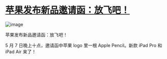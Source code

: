 # [苹果发布新品邀请函：放飞吧！](https://github.com/jaaleng/gitblog/issues/7)

![image](https://pic.ym.today/file/a1758288054a91217edd3.jpg)

苹果发布新品邀请函：放飞吧！

5 月 7 日晚上十点，邀请函中苹果 logo 里一根 Apple Pencil。新款 iPad Pro 和 iPad Air 来了！ ​​​